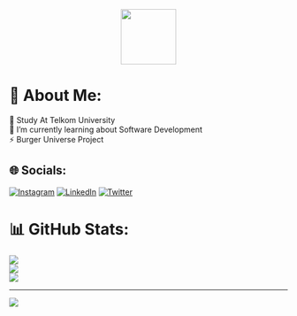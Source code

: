 <div id="header" align="center">
  <img src="https://media.giphy.com/media/M9gbBd9nbDrOTu1Mqx/giphy.gif" width="100"/>
</div>

# 💫 About Me:
📖 Study At Telkom University<br>🌱 I’m currently learning about Software Development<br>⚡ Burger Universe Project


## 🌐 Socials:
[![Instagram](https://img.shields.io/badge/Instagram-%23E4405F.svg?logo=Instagram&logoColor=white)](https://instagram.com/borneowibowo) [![LinkedIn](https://img.shields.io/badge/LinkedIn-%230077B5.svg?logo=linkedin&logoColor=white)](https://linkedin.com/in/galen-borneo-wibowo-a05536250) [![Twitter](https://img.shields.io/badge/Twitter-%231DA1F2.svg?logo=Twitter&logoColor=white)](https://twitter.com/borneowibowo) 

# 📊 GitHub Stats:
![](https://github-readme-stats.vercel.app/api?username=Autofat&theme=dark&hide_border=false&include_all_commits=false&count_private=false)<br/>
![](https://github-readme-streak-stats.herokuapp.com/?user=Autofat&theme=dark&hide_border=false)<br/>
![](https://github-readme-stats.vercel.app/api/top-langs/?username=Autofat&theme=dark&hide_border=false&include_all_commits=false&count_private=false&layout=compact)

---
[![](https://visitcount.itsvg.in/api?id=Autofat&icon=8&color=0)](https://visitcount.itsvg.in)

<!-- Proudly created with GPRM ( https://gprm.itsvg.in ) -->
